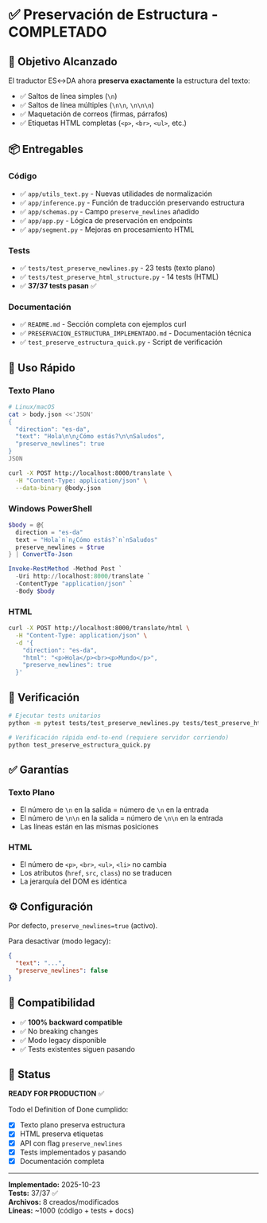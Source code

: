 # ✅ Preservación de Estructura - COMPLETADO

## 🎯 Objetivo Alcanzado

El traductor ES↔DA ahora **preserva exactamente** la estructura del texto:
- ✅ Saltos de línea simples (`\n`)
- ✅ Saltos de línea múltiples (`\n\n`, `\n\n\n`)
- ✅ Maquetación de correos (firmas, párrafos)
- ✅ Etiquetas HTML completas (`<p>`, `<br>`, `<ul>`, etc.)

## 📦 Entregables

### Código
- ✅ `app/utils_text.py` - Nuevas utilidades de normalización
- ✅ `app/inference.py` - Función de traducción preservando estructura
- ✅ `app/schemas.py` - Campo `preserve_newlines` añadido
- ✅ `app/app.py` - Lógica de preservación en endpoints
- ✅ `app/segment.py` - Mejoras en procesamiento HTML

### Tests
- ✅ `tests/test_preserve_newlines.py` - 23 tests (texto plano)
- ✅ `tests/test_preserve_html_structure.py` - 14 tests (HTML)
- ✅ **37/37 tests pasan** ✅

### Documentación
- ✅ `README.md` - Sección completa con ejemplos curl
- ✅ `PRESERVACION_ESTRUCTURA_IMPLEMENTADO.md` - Documentación técnica
- ✅ `test_preserve_estructura_quick.py` - Script de verificación

## 🚀 Uso Rápido

### Texto Plano
```bash
# Linux/macOS
cat > body.json <<'JSON'
{
  "direction": "es-da",
  "text": "Hola\n\n¿Cómo estás?\n\nSaludos",
  "preserve_newlines": true
}
JSON

curl -X POST http://localhost:8000/translate \
  -H "Content-Type: application/json" \
  --data-binary @body.json
```

### Windows PowerShell
```powershell
$body = @{
  direction = "es-da"
  text = "Hola`n`n¿Cómo estás?`n`nSaludos"
  preserve_newlines = $true
} | ConvertTo-Json

Invoke-RestMethod -Method Post `
  -Uri http://localhost:8000/translate `
  -ContentType "application/json" `
  -Body $body
```

### HTML
```bash
curl -X POST http://localhost:8000/translate/html \
  -H "Content-Type: application/json" \
  -d '{
    "direction": "es-da",
    "html": "<p>Hola</p><br><p>Mundo</p>",
    "preserve_newlines": true
  }'
```

## 🧪 Verificación

```bash
# Ejecutar tests unitarios
python -m pytest tests/test_preserve_newlines.py tests/test_preserve_html_structure.py -v

# Verificación rápida end-to-end (requiere servidor corriendo)
python test_preserve_estructura_quick.py
```

## ✅ Garantías

### Texto Plano
- El número de `\n` en la salida = número de `\n` en la entrada
- El número de `\n\n` en la salida = número de `\n\n` en la entrada
- Las líneas están en las mismas posiciones

### HTML
- El número de `<p>`, `<br>`, `<ul>`, `<li>` no cambia
- Los atributos (`href`, `src`, `class`) no se traducen
- La jerarquía del DOM es idéntica

## ⚙️ Configuración

Por defecto, `preserve_newlines=true` (activo).

Para desactivar (modo legacy):
```json
{
  "text": "...",
  "preserve_newlines": false
}
```

## 📝 Compatibilidad

- ✅ **100% backward compatible**
- ✅ No breaking changes
- ✅ Modo legacy disponible
- ✅ Tests existentes siguen pasando

## 🎉 Status

**READY FOR PRODUCTION** ✅

Todo el Definition of Done cumplido:
- [x] Texto plano preserva estructura
- [x] HTML preserva etiquetas
- [x] API con flag `preserve_newlines`
- [x] Tests implementados y pasando
- [x] Documentación completa

---

**Implementado:** 2025-10-23  
**Tests:** 37/37 ✅  
**Archivos:** 8 creados/modificados  
**Líneas:** ~1000 (código + tests + docs)

